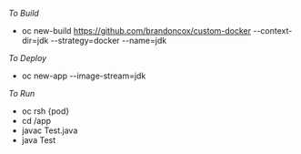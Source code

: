 *To Build*
 - oc new-build https://github.com/brandoncox/custom-docker --context-dir=jdk --strategy=docker --name=jdk
 
*To Deploy*
 - oc new-app --image-stream=jdk
 
*To Run*
 - oc rsh {pod}
 - cd /app
 - javac Test.java
 - java Test
